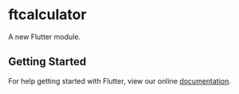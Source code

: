 # ftcalculator

A new Flutter module.

## Getting Started

For help getting started with Flutter, view our online
[documentation](https://flutter.dev/).
